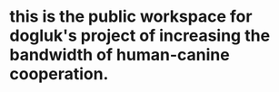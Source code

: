 # this is the public workspace for dogluk's project of increasing the bandwidth of human-canine cooperation. 
